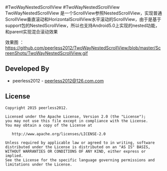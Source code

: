 #TwoWayNestedScrollView
#TwoWayNestedScrollView
TwoWayNestedScrollView 是一个ScrollView参照NestedScrollView，实现普通ScrollView垂直滚动和HorizontalScrollView水平滚动的ScrollView，由于是基于support包的NestedScrollView，所以也支持Android5.0上实现的nested功能，和parent实现混合滚动效果

效果图 ：
https://github.com/peerless2012/TwoWayNestedScrollView/blob/master/ScreenShots/TwoWayNestedScrollView.gif




Developed By
------------

* peerless2012 - <peerless2012@126.com.com>


License
--------

    Copyright 2015 peerless2012.

    Licensed under the Apache License, Version 2.0 (the "License");
    you may not use this file except in compliance with the License.
    You may obtain a copy of the License at

       http://www.apache.org/licenses/LICENSE-2.0

    Unless required by applicable law or agreed to in writing, software
    distributed under the License is distributed on an "AS IS" BASIS,
    WITHOUT WARRANTIES OR CONDITIONS OF ANY KIND, either express or implied.
    See the License for the specific language governing permissions and
    limitations under the License.

